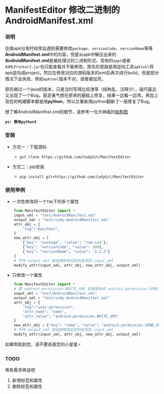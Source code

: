 # ManifestEditor 修改二进制的AndroidManifest.xml

### 说明

在做apk分发时经常会遇到需要修改`package`、`versionCode`、`versionName`等等**AndroidManifest.xml**中的内容，但是从apk中解压出来的**AndroidManifest.xml**是被处理过的二进制形式，现有的`aapt`或者`AXMLPrinter2.jar`也只能查看并不能修改。原先的思路是用逆向工具`apktool`将apk逆向成project，然后在修改对应的源码版本的xml后再次进行build，但是部分情况下会失败，例如`apktool`版本不对，或者被加壳。

原先做过一个java的版本，只是当时写得比较潦草（结构乱、注释少），碰巧最近又出现了一个Bug。鼓足勇气想在原来的基础上修复，结果一边看一边骂，再加上现在的构建脚本都是用**python**，所以又重新用python翻新了一版修复了Bug。

想了解AndroidManifest.xml的细节，请参考一位大神画的[结构图](https://bbs.pediy.com/thread-194206.htm)

**`ps: 要用python3`**

### 安装

* 方式一：下载源码
    * `git clone https://github.com/CodyGit/ManifestEditor`
    
* 方式二：pip安装
    * `pip install git+https://github.com/CodyGit/ManifestEditor`

### 使用举例 

* 一次性修改同一个`TAG`下的多个属性

```python
    from ManifestEditor import *
    input_xml = "test/AndroidManifest.xml"
    output_xml = "test/cody-AndroidManifest.xml"
    attr_obj = {
        "tag":"manifest",
    }
    new_attr_obj = [
        {"key": "package", "value": "com.xxx"},
        {"key": "versionCode", "value": 100},
        {"key": "versionName", "value": "2.2.2"}
    ]
    # 不传 output_xml 就会把修改后的内容写回 input_xml
    modify_attr(input_xml, attr_obj, new_attr_obj, output_xml)
```

* 只修改一个属性

```python
    from ManifestEditor import *
    # 把 android.permission.WRITE_SMS 权限修改成 android.permission.SEND_SMS
    input_xml = "test/AndroidManifest.xml"
    output_xml = "test/cody-AndroidManifest.xml"
    attr_obj = {
        "tag":"uses-permission",
        "attr_name": "name",
        "attr_value": "android.permission.WRITE_SMS"
    }
    new_attr_obj = {"key": "name", "value": "android.permission.SEND_SMS"}
    # 不传 output_xml 就会把修改后的内容写回 input_xml
    modify_attr(input_xml, attr_obj, new_attr_obj, output_xml)
```

如果帮助到您，请不要吝啬您的小星星:star:

### TODO

等有需求再说吧

1. 新增标签和属性
2. 删除标签和属性




